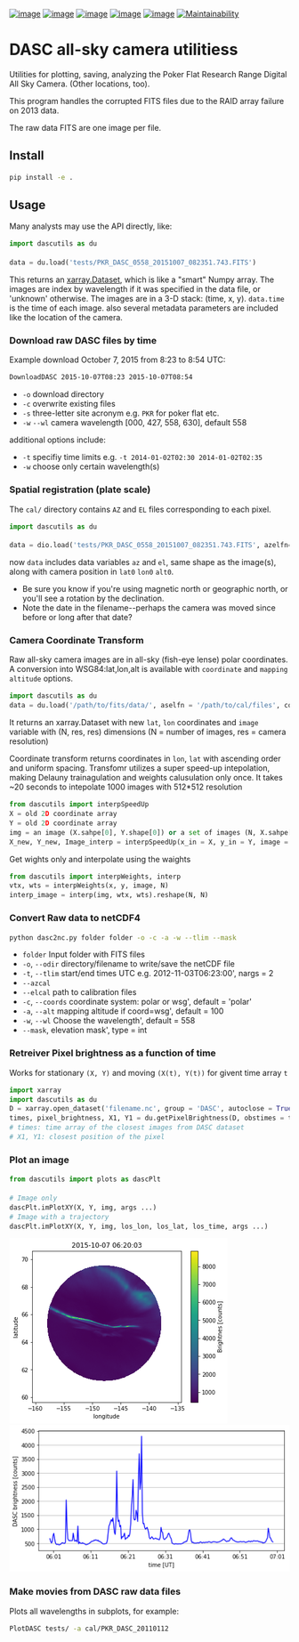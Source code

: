 [![image](https://zenodo.org/badge/51016067.svg)](https://zenodo.org/badge/latestdoi/51016067)
[![image](http://img.shields.io/badge/powered%20by-AstroPy-orange.svg?style=flat)](http://www.astropy.org/)
[![image](https://travis-ci.org/scivision/dascutils.svg?branch=master)](https://travis-ci.org/scivision/dascutils)
[![image](https://coveralls.io/repos/github/scivision/dascutils/badge.svg?branch=master)](https://coveralls.io/github/scivision/dascutils?branch=master)
[![image](https://ci.appveyor.com/api/projects/status/xrtb6fc3d4ojp507?svg=true)](https://ci.appveyor.com/project/scivision/dascutils)
[![Maintainability](https://api.codeclimate.com/v1/badges/36b08deedc7d2bf750c8/maintainability)](https://codeclimate.com/github/scivision/dascutils/maintainability)

# DASC all-sky camera utilitiess

Utilities for plotting, saving, analyzing the Poker Flat Research Range Digital All Sky Camera. (Other locations, too).

This program handles the corrupted FITS files due to the RAID array failure on 2013 data.

The raw data FITS are one image per file.


## Install

```sh
pip install -e .
```

## Usage
Many analysts may use the API directly, like:
```python
import dascutils as du

data = du.load('tests/PKR_DASC_0558_20151007_082351.743.FITS')
```
This returns an [xarray.Dataset](http://xarray.pydata.org/en/stable/generated/xarray.Dataset.html), which is like a "smart" Numpy array.
The images are index by wavelength if it was specified in the data file, or 'unknown' otherwise.
The images are in a 3-D stack: (time, x, y).
`data.time` is the time of each image.
also several metadata parameters are included like the location of the camera.

### Download raw DASC files by time

Example download October 7, 2015 from 8:23 to 8:54 UTC:

```sh
DownloadDASC 2015-10-07T08:23 2015-10-07T08:54
```

* `-o` download directory 
* `-c` overwrite existing files 
* `-s` three-letter site acronym e.g. `PKR` for poker flat etc.
* `-w` `--wl` camera wavelength [000, 427, 558, 630], default 558

additional options include:

* `-t` specifiy time limits e.g.  `-t 2014-01-02T02:30 2014-01-02T02:35`
* `-w` choose only certain wavelength(s)

### Spatial registration (plate scale)

The `cal/` directory contains `AZ` and `EL` files corresponding to each pixel. 

```python
import dascutils as du

data = dio.load('tests/PKR_DASC_0558_20151007_082351.743.FITS', azelfn='cal/PKR_DASC_20110112')
```

now `data` includes data variables `az` and `el`, same shape as the image(s), along with camera position in `lat0` `lon0` `alt0`.

* Be sure you know if you're using magnetic north or geographic north, or you'll see a rotation by the declination.
* Note the date in the filename--perhaps the camera was moved since before or long after that date?

### Camera Coordinate Transform

Raw all-sky camera images are in all-sky (fish-eye lense) polar coordinates. A conversion into WSG84:lat,lon,alt is available
with `coordinate` and `mapping altitude` options.

```python
import dascutils as du
data = du.load('/path/to/fits/data/', aselfn = '/path/to/cal/files', coordinate = 'wsg', mapping_altitude = 110)
```
It returns an xarray.Dataset with new `lat`, `lon` coordinates and `image` variable with (N, res, res) dimensions (N = number of images,
res = camera resolution)

Coordinate transform returns coordinates in `lon`, `lat` with ascending order and uniform spacing. Transfomr utilizes a super speed-up 
intepolation, making Delauny trainagulation and weights calusulation only once. It takes ~20 seconds to intepolate 1000 images with 512*512
resolution

```python
from dascutils import interpSpeedUp
X = old 2D coordinate array
Y = old 2D coordinate array
img = an image (X.sahpe[0], Y.shape[0]) or a set of images (N, X.sahpe[0], Y.shape[0]), say, N is a time coordinate
X_new, Y_new, Image_interp = interpSpeedUp(x_in = X, y_in = Y, image = img, verbose = False)
```

Get wights only and interpolate using the waights
```python
from dascutils import interpWeights, interp
vtx, wts = interpWeights(x, y, image, N)
interp_image = interp(img, wtx, wts).reshape(N, N)
```

### Convert Raw data to netCDF4

```sh
python dasc2nc.py folder folder -o -c -a -w --tlim --mask
```
* `folder` Input folder with FITS files
* `-o`, `--odir` directory/filename to write/save the netCDF file
* `-t`, `--tlim` start/end times UTC e.g. 2012-11-03T06:23:00', nargs = 2
* `--azcal`
* `--elcal` path to calibration files
* `-c`, `--coords` coordinate system: polar or wsg', default = 'polar'
* `-a`, `--alt` mapping altitude if coord=wsg', default = 100
* `-w`, `--wl` Choose the wavelength', default = 558
* `--mask`, elevation mask', type = int

### Retreiver Pixel brightness as a function of time
Works for stationary `(X, Y)` and moving `(X(t), Y(t))` for givent time array `t`
```python
import xarray
import dascutils as du
D = xarray.open_dataset('filename.nc', group = 'DASC', autoclose = True)
times, pixel_brightness, X1, Y1 = du.getPixelBrightness(D, obstimes = t, obs_lon = X, obs_lat = Y, coordinates=True)
# times: time array of the closest images from DASC dataset
# X1, Y1: closest position of the pixel
```

### Plot an image
```python
from dascutils import plots as dascPlt

# Image only
dascPlt.imPlotXY(X, Y, img, args ...)
# Image with a trajectory
dascPlt.imPlotXY(X, Y, img, los_lon, los_lat, los_time, args ...)
```
![Alt text](tests/im.png?raw=true)
![Alt text](tests/im-los.png?raw=true)
### Make movies from DASC raw data files

Plots all wavelengths in subplots, for example:

```sh
PlotDASC tests/ -a cal/PKR_DASC_20110112
```
